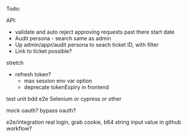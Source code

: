 Todo:

API:
- validate and auto reject approving requests past there start date
- Audit persona - search same as admin
- Up admin/appr/audit persona to seach ticket ID, with filter
- Link to ticket possible?

stretch
- refresh token?
  - max session env var option
  - deprecate tokenExpiry in frontend

test
  unit
  bdd
  e2e Selenium or cypress or other

  mock oauth?
  bypass oauth?

  e2e/integration 
  real login, grab cookie, b64 string input value in github workflow?
